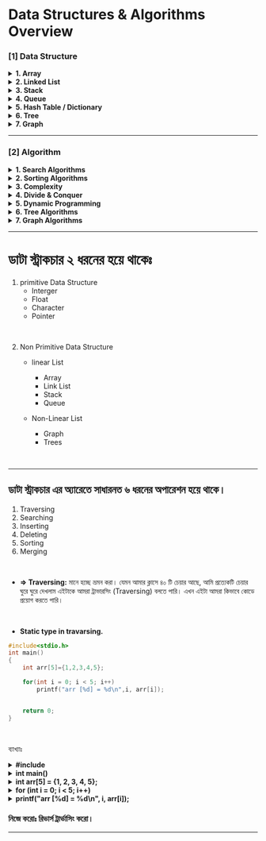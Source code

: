 # Data Structures & Algorithms Overview

### [1] Data Structure

<details>
<summary><strong>1. Array</strong></summary>

- Insert data  
- Delete data  
- Sorting data  
- Change array data  

</details>

<details>
<summary><strong>2. Linked List</strong></summary>

- Singly  
- Doubly  
- Circular  

</details>

<details>
<summary><strong>3. Stack</strong></summary>

- LIFO → <code>Last In First Out</code>  

</details>

<details>
<summary><strong>4. Queue</strong></summary>

- FIFO → <code>First In First Out</code>  
- Enqueue → Add Object  
- Dequeue → Remove Object  
- Priority Queue  

</details>

<details>
<summary><strong>5. Hash Table / Dictionary</strong></summary>

- Hashing Search  

</details>

<details>
<summary><strong>6. Tree</strong></summary>

- Binary Search Tree  

</details>

<details>
<summary><strong>7. Graph</strong></summary>

- Representation  
- Traversal  

</details>

---

### [2] Algorithm

<details>
<summary><strong>1. Search Algorithms</strong></summary>

- Linear Search  
- Binary Search  

</details>

<details>
<summary><strong>2. Sorting Algorithms</strong></summary>

- Bubble Sort  
- Selection Sort  
- Insertion Sort  
- Merge Sort  
- Quick Sort  

</details>

<details>
<summary><strong>3. Complexity</strong></summary>

- Big O Notation  
- Space Complexity  

</details>

<details>
<summary><strong>4. Divide & Conquer</strong></summary>
</details>

<details>
<summary><strong>5. Dynamic Programming</strong></summary>
</details>

<details>
<summary><strong>6. Tree Algorithms</strong></summary>

- BFS (Breadth-First Search)  
- DFS (Depth-First Search)  

</details>

<details>
<summary><strong>7. Graph Algorithms</strong></summary>

- Bellman-Ford Algorithm  

</details>

----

# ডাটা স্ট্রাকচার ২ ধরনের হয়ে থাকেঃ

1. primitive Data Structure 
    - Interger
    - Float
    - Character
    - Pointer

<br>

2. Non Primitive Data Structure
    - linear List
        - Array
        - Link List
        - Stack
        - Queue
    
    - Non-Linear List
        - Graph
        - Trees

<br>

--- 

## ডাটা স্ট্রাকচার এর অ্যারেতে সাধারনত ৬ ধরনের অপারেশন হয়ে থাকে।

1. Traversing
2. Searching
3. Inserting
4. Deleting
5. Sorting
6. Merging

<br>

- **=> Traversing:** মানে হচ্ছে ভ্রমন করা। যেমন আমার ক্লাসে ৪০ টি চেয়ার আছে, আমি প্রত্যেকটি চেয়ার ঘুরে ঘুরে দেখলাম এইটাকে আমরা ট্রাভারসিং (Traversing) বলতে পারি। এখন এইটা আমরা কিভাবে কোডে প্রয়োগ করতে পারি।

<br>

- **Static type in travarsing.**

```c
#include<stdio.h>
int main()
{
    int arr[5]={1,2,3,4,5};

    for(int i = 0; i < 5; i++)
        printf("arr [%d] = %d\n",i, arr[i]);


    return 0;
}
```
<br>

ব্যাখ্যাঃ 

<details><summary><strong>#include<stdio.h></strong></summary><br>

- এটি একটি header file
- `stdio.h` মানে Standard Input Output Header
- এখানে printf() ফাংশনটি ব্যবহারের জন্য এই লাইব্রেরি দরকার হয়।

<br>

</details>

<details><summary><strong>int main()</strong></summary><br>

- প্রতিটি C প্রোগ্রামের প্রধান ফাংশন হলো main()।
- প্রোগ্রাম এখান থেকেই শুরু হয়।

<br>

</details>

<details><summary><strong>int arr[5] = {1, 2, 3, 4, 5};</strong></summary><br>

- এখানে একটি পুরো সংখ্যা টাইপের অ্যারে ডিক্লিয়ার করা হয়েছে যার সাইজ ৫।
- অ্যারেটিতে শুরুতেই মান দেওয়া হয়েছে: ১, ২, ৩, ৪, ৫
- অ্যারেটির ইনডেক্স ০ থেকে ৪ পর্যন্ত যাবে:

```c
arr[0] = 1
arr[1] = 2
arr[2] = 3
arr[3] = 4
arr[4] = 5
```

<br>

</details>

<details><summary><strong>for (int i = 0; i < 5; i++)</strong></summary><br>

- এটি একটি for loop, যেখানে:
    - `int i = 0;` → লুপ শুরু হচ্ছে ০ থেকে
    - `i < 5;` → যতক্ষণ i পাঁচের চেয়ে ছোট, লুপ চলবে
    - `i++` → প্রতিবার লুপ চলার পর i এক করে বাড়বে

<br>

</details>

<details><summary><strong>printf("arr [%d] = %d\n", i, arr[i]);</strong></summary><br>

- এটি printf() ফাংশন, যা স্ক্রিনে তথ্য দেখায়।
- এখানে i মানে ইনডেক্স এবং arr[i] মানে সেই ইনডেক্সে থাকা মান।
- উদাহরণস্বরূপ, প্রথমবার:

```c
arr [0] = 1
```

```c
return 0;
```

- main() ফাংশনের শেষে return 0; মানে হচ্ছে প্রোগ্রাম সফলভাবে শেষ হয়েছে।

<br>

</details>

### **নিজে করোঃ রিভার্স ট্রার্ভাসিং করো।**

---